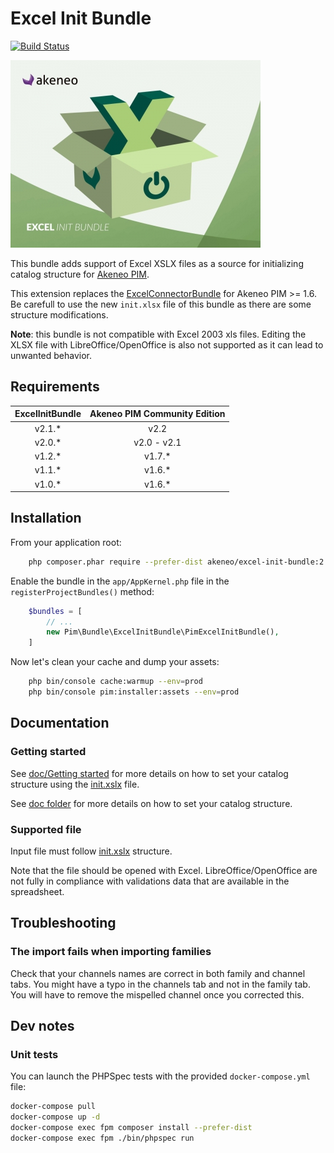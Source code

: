 # Excel Init Bundle

[![Build Status](https://travis-ci.org/akeneo/ExcelInitBundle.svg?branch=master)](https://travis-ci.org/akeneo/ExcelInitBundle)

![alt text](./doc/pictures/bundle_icon.jpg "")

This bundle adds support of Excel XSLX files as a source for initializing catalog structure for [Akeneo PIM](https://github.com/akeneo/pim-community-standard).

This extension replaces the [ExcelConnectorBundle](https://github.com/akeneo-labs/ExcelConnectorBundle) for Akeneo PIM >= 1.6.
Be carefull to use the new `init.xlsx` file of this bundle as there are some structure modifications.

**Note**: this bundle is not compatible with Excel 2003 xls files. Editing the XLSX file with LibreOffice/OpenOffice is also not supported as it can lead to unwanted behavior.

## Requirements

| ExcelInitBundle | Akeneo PIM Community Edition |
|:---------------:|:----------------------------:|
| v2.1.*          | v2.2                         |
| v2.0.*          | v2.0 - v2.1                  |
| v1.2.*          | v1.7.*                       |
| v1.1.*          | v1.6.*                       |
| v1.0.*          | v1.6.*                       |

## Installation

From your application root:

```bash
    php composer.phar require --prefer-dist akeneo/excel-init-bundle:2.1
```

Enable the bundle in the `app/AppKernel.php` file in the `registerProjectBundles()` method:

```php
    $bundles = [
        // ...
        new Pim\Bundle\ExcelInitBundle\PimExcelInitBundle(),
    ]
```

Now let's clean your cache and dump your assets:

```bash
    php bin/console cache:warmup --env=prod
    php bin/console pim:installer:assets --env=prod
```

## Documentation

### Getting started

See [doc/Getting started](./doc/Getting-started.rst) for more details on how to set your catalog structure
using the [init.xslx](./src/Resources/fixtures/minimal/init.xlsx) file.

See [doc folder](./doc/Home.rst) for more details on how to set your catalog structure.

### Supported file

Input file must follow [init.xslx](./src/Resources/fixtures/minimal/init.xlsx) structure.

Note that the file should be opened with Excel.
LibreOffice/OpenOffice are not fully in compliance with validations data that are available in the spreadsheet.

## Troubleshooting

### The import fails when importing families

Check that your channels names are correct in both family and channel tabs.
You might have a typo in the channels tab and not in the family tab.
You will have to remove the mispelled channel once you corrected this.

## Dev notes

### Unit tests

You can launch the PHPSpec tests with the provided `docker-compose.yml` file:

```bash
docker-compose pull
docker-compose up -d
docker-compose exec fpm composer install --prefer-dist
docker-compose exec fpm ./bin/phpspec run
```
